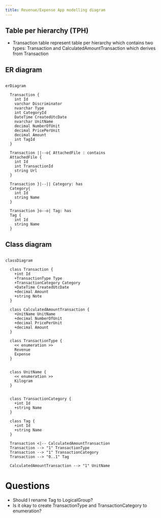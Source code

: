 ```yaml
---
title: Revenue/Expense App modelling diagram
---
```


## Table per hierarchy (TPH)
- Transaction table represent table per hierarchy which contains two types:
  Transaction and CalculatedAmountTransaction which derives from Transaction

## ER diagram

```mermaid

erDiagram

  Transaction {
    int Id
    varchar Discriminator
    nvarchar Type
    int CategoryId
    DateTime CreatedUtcDate
    nvarchar UnitName
    decimal NumberOfUnit
    decimal PricePerUnit
    decimal Amount
    int TagId
  }

  Transaction ||--o{ AttachedFile : contains
  AttachedFile {
    int Id
    int TransactionId
    string Url
  }

  Transaction }|--|| Category: has
  Category{
    int Id
    string Name
  }

  Transaction }o--o| Tag: has
  Tag {
    int Id
    string Name
  }
```

## Class diagram

```mermaid

classDiagram

  class Transaction {
    +int Id
    +TransactionType Type
    +TransactionCategory Category
    +DateTime CreatedUtcDate
    +decimal Amount
    +string Note
  }

  class CalculatedAmountTransaction {
    +UnitName UnitName
    +decimal NumberOfUnit
    +decimal PricePerUnit
    +decimal Amount
  }

  class TransactionType {
    << enumeration >>
    Revenue
    Expense
  }


  class UnitName {
    << enumeration >>
    Kilogram
  }


  class TransactionCategory {
    +int Id
    +string Name
  }

  class Tag {
    +int Id
    +string Name
  }

  Transaction <|-- CalculatedAmountTransaction
  Transaction --> "1" TransactionType
  Transaction --> "1" TransactionCategory
  Transaction --> "0..1" Tag

  CalculatedAmountTransaction --> "1" UnitName
```

# Questions
- Should I rename Tag to LogicalGroup?
- Is it okay to create TransactionType and TransactionCategory to enumeration?
